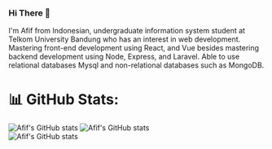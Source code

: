 ### Hi There 👋

I'm Afif from Indonesian, undergraduate information system student at Telkom University Bandung who has an interest in web development. Mastering front-end development using React, and Vue besides mastering backend development using Node, Express, and Laravel. Able to use relational databases Mysql and non-relational databases such as MongoDB.

# 📊 GitHub Stats:

![Afif's GitHub stats](https://github-readme-stats.vercel.app/api?username=mafif21&theme=radical&hide_border=false&include_all_commits=true&count_private=true)
![Afif's GitHub stats](https://github-readme-streak-stats.herokuapp.com/?user=mafif21&theme=radical&hide_border=false)<br/>
![Afif's GitHub stats](https://github-readme-stats.vercel.app/api/top-langs/?username=mafif21&theme=radical&hide_border=false&include_all_commits=true&count_private=true&layout=compact)
